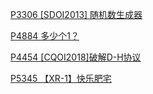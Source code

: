 [P3306 [SDOI2013] 随机数生成器](https://www.luogu.com.cn/problem/P3306) 

[P4884 多少个1？](https://www.luogu.com.cn/problem/P4884) 

[P4454 [CQOI2018]破解D-H协议](https://www.luogu.com.cn/problem/P4454)

[P5345 【XR-1】快乐肥宅](https://www.luogu.com.cn/problem/P5345) 


